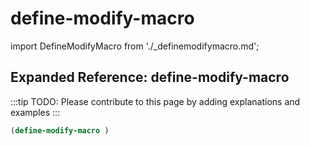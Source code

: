 # define-modify-macro

import DefineModifyMacro from './_definemodifymacro.md';

<DefineModifyMacro />

## Expanded Reference: define-modify-macro

:::tip
TODO: Please contribute to this page by adding explanations and examples
:::

```lisp
(define-modify-macro )
```
